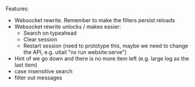 Features:

- Websocket rewrite. Remember to make the filters persist reloads
- Websocket rewrite unlocks / makes easier:
  - Search on typeahead
  - Clear session
  - Restart session (need to prototype this, maybe we need to change the API, e.g. uitail "nx run website:serve")
- Hint of we go down and there is no more item left (e.g. large log as the last item)
- case insensitive search
- filter out messages
